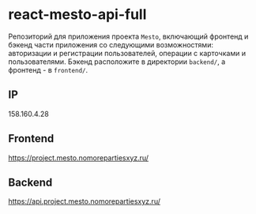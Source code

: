 # react-mesto-api-full
Репозиторий для приложения проекта `Mesto`, включающий фронтенд и бэкенд части приложения со следующими возможностями: авторизации и регистрации пользователей, операции с карточками и пользователями. Бэкенд расположите в директории `backend/`, а фронтенд - в `frontend/`. 
  
## IP 
158.160.4.28
  
## Frontend
https://project.mesto.nomorepartiesxyz.ru/
  
## Backend
https://api.project.mesto.nomorepartiesxyz.ru/
